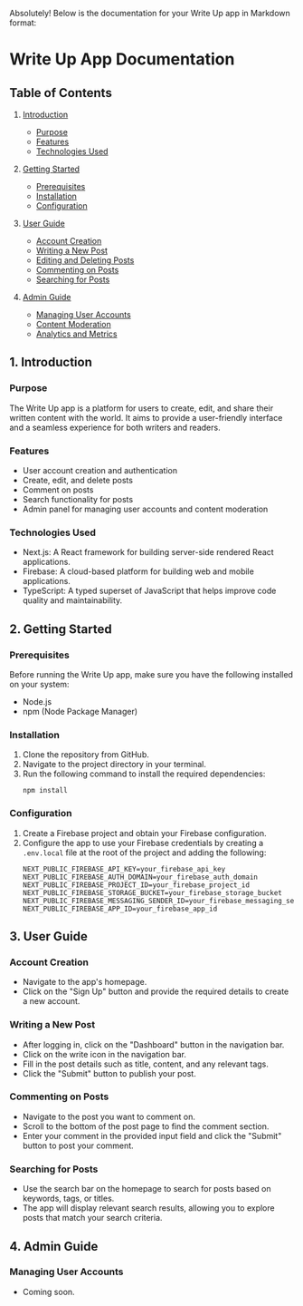 Absolutely! Below is the documentation for your Write Up app in Markdown format:

# Write Up App Documentation

## Table of Contents
1. [Introduction](#introduction)
   - [Purpose](#purpose)
   - [Features](#features)
   - [Technologies Used](#technologies-used)

2. [Getting Started](#getting-started)
   - [Prerequisites](#prerequisites)
   - [Installation](#installation)
   - [Configuration](#configuration)

3. [User Guide](#user-guide)
   - [Account Creation](#account-creation)
   - [Writing a New Post](#writing-a-new-post)
   - [Editing and Deleting Posts](#editing-and-deleting-posts)
   - [Commenting on Posts](#commenting-on-posts)
   - [Searching for Posts](#searching-for-posts)

4. [Admin Guide](#admin-guide)
   - [Managing User Accounts](#managing-user-accounts)
   - [Content Moderation](#content-moderation)
   - [Analytics and Metrics](#analytics-and-metrics)



## 1. Introduction <a name="introduction"></a>

### Purpose
The Write Up app is a platform for users to create, edit, and share their written content with the world. It aims to provide a user-friendly interface and a seamless experience for both writers and readers.

### Features
- User account creation and authentication
- Create, edit, and delete posts
- Comment on posts
- Search functionality for posts
- Admin panel for managing user accounts and content moderation

### Technologies Used
- Next.js: A React framework for building server-side rendered React applications.
- Firebase: A cloud-based platform for building web and mobile applications.
- TypeScript: A typed superset of JavaScript that helps improve code quality and maintainability.

## 2. Getting Started <a name="getting-started"></a>

### Prerequisites
Before running the Write Up app, make sure you have the following installed on your system:
- Node.js
- npm (Node Package Manager)

### Installation
1. Clone the repository from GitHub.
2. Navigate to the project directory in your terminal.
3. Run the following command to install the required dependencies:
   ```
   npm install
   ```

### Configuration
1. Create a Firebase project and obtain your Firebase configuration.
2. Configure the app to use your Firebase credentials by creating a `.env.local` file at the root of the project and adding the following:
   ```
   NEXT_PUBLIC_FIREBASE_API_KEY=your_firebase_api_key
   NEXT_PUBLIC_FIREBASE_AUTH_DOMAIN=your_firebase_auth_domain
   NEXT_PUBLIC_FIREBASE_PROJECT_ID=your_firebase_project_id
   NEXT_PUBLIC_FIREBASE_STORAGE_BUCKET=your_firebase_storage_bucket
   NEXT_PUBLIC_FIREBASE_MESSAGING_SENDER_ID=your_firebase_messaging_sender_id
   NEXT_PUBLIC_FIREBASE_APP_ID=your_firebase_app_id
   ```


## 3. User Guide <a name="user-guide"></a>

### Account Creation
- Navigate to the app's homepage.
- Click on the "Sign Up" button and provide the required details to create a new account.

### Writing a New Post
- After logging in, click on the "Dashboard" button in the navigation bar.
- Click on the write icon in the navigation bar.
- Fill in the post details such as title, content, and any relevant tags.
- Click the "Submit" button to publish your post.

### Commenting on Posts
- Navigate to the post you want to comment on.
- Scroll to the bottom of the post page to find the comment section.
- Enter your comment in the provided input field and click the "Submit" button to post your comment.

### Searching for Posts
- Use the search bar on the homepage to search for posts based on keywords, tags, or titles.
- The app will display relevant search results, allowing you to explore posts that match your search criteria.

## 4. Admin Guide <a name="admin-guide"></a>

### Managing User Accounts
- Coming soon.
